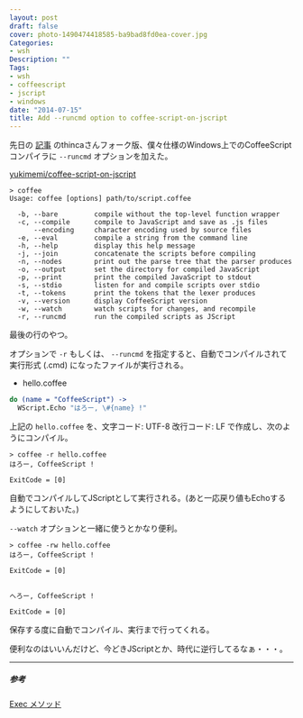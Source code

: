 ```yaml
---
layout: post
draft: false
cover: photo-1490474418585-ba9bad8fd0ea-cover.jpg
Categories:
- wsh
Description: ""
Tags:
- wsh
- coffeescript
- jscript
- windows
date: "2014-07-15"
title: Add --runcmd option to coffee-script-on-jscript
---
```


先日の [記事](http://yukimemi.github.io/posts/2014-07-14_CoffeeScript%20on%20Windows%20as%20wsh.html) のthincaさんフォーク版、僕々仕様のWindows上でのCoffeeScriptコンパイラに `--runcmd` オプションを加えた。

[yukimemi/coffee-script-on-jscript](https://github.com/yukimemi/coffee-script-on-jscript)

```dos
> coffee
Usage: coffee [options] path/to/script.coffee

  -b, --bare         compile without the top-level function wrapper
  -c, --compile      compile to JavaScript and save as .js files
      --encoding     character encoding used by source files
  -e, --eval         compile a string from the command line
  -h, --help         display this help message
  -j, --join         concatenate the scripts before compiling
  -n, --nodes        print out the parse tree that the parser produces
  -o, --output       set the directory for compiled JavaScript
  -p, --print        print the compiled JavaScript to stdout
  -s, --stdio        listen for and compile scripts over stdio
  -t, --tokens       print the tokens that the lexer produces
  -v, --version      display CoffeeScript version
  -w, --watch        watch scripts for changes, and recompile
  -r, --runcmd       run the compiled scripts as JScript
```

最後の行のやつ。

オプションで `-r` もしくは、 `--runcmd` を指定すると、自動でコンパイルされて実行形式 (\.cmd) になったファイルが実行される。

- hello.coffee

```coffeescript
do (name = "CoffeeScript") ->
  WScript.Echo "はろー, \#{name} !"
```

上記の ```hello.coffee``` を、文字コード: UTF-8 改行コード: LF で作成し、次のようにコンパイル。

```dos
> coffee -r hello.coffee
はろー, CoffeeScript !

ExitCode = [0]
```

自動でコンパイルしてJScriptとして実行される。(あと一応戻り値もEchoするようにしておいた。)

`--watch` オプションと一緒に使うとかなり便利。

```dos
> coffee -rw hello.coffee
はろー, CoffeeScript !

ExitCode = [0]


へろー, CoffeeScript !

ExitCode = [0]
```

保存する度に自動でコンパイル、実行まで行ってくれる。

便利なのはいいんだけど、今どきJScriptとか、時代に逆行してるなぁ・・・。

- - -

##### 参考
[Exec メソッド](http://msdn.microsoft.com/ja-jp/library/cc364356.aspx)

